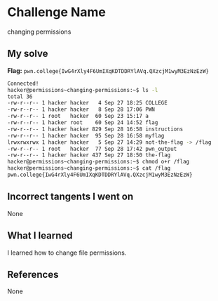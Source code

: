 # Challenge Name
changing permissions

## My solve
**Flag:** `pwn.college{IwG4rXly4F6UmIXqKDTDDRYlAVq.QXzcjM1wyM3EzNzEzW}`

```bash
Connected!
hacker@permissions~changing-permissions:~$ ls -l
total 36
-rw-r--r-- 1 hacker hacker   4 Sep 27 18:25 COLLEGE
-rw-r--r-- 1 hacker hacker   8 Sep 28 17:06 PWN
-rw-r--r-- 1 root   hacker  60 Sep 23 15:17 a
-rw-r--r-- 1 hacker root    60 Sep 24 14:52 flag
-rw-r--r-- 1 hacker hacker 829 Sep 28 16:58 instructions
-rw-r--r-- 1 hacker hacker  95 Sep 28 16:58 myflag
lrwxrwxrwx 1 hacker hacker   5 Sep 27 14:29 not-the-flag -> /flag
-rw-r--r-- 1 root   hacker  77 Sep 28 17:42 pwn_output
-rw-r--r-- 1 hacker hacker 437 Sep 27 18:50 the-flag
hacker@permissions~changing-permissions:~$ chmod o+r /flag
hacker@permissions~changing-permissions:~$ cat /flag
pwn.college{IwG4rXly4F6UmIXqKDTDDRYlAVq.QXzcjM1wyM3EzNzEzW}
```
## Incorrect tangents I went on
None

## What I learned
I learned how to change file permissions.

## References 
None
